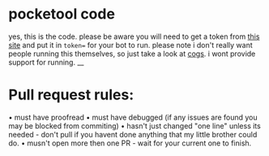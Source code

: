# pocketool code
yes, this is the code. please be aware you will need to get a token from [this site](https://discordapp.com/developers/applciations) and put it in `token=` for your bot to run.
please note i don't really want people running this themselves, so just take a look at [cogs](https://github.com/EEKIM10/pocketool/tree/code/pock/coggable). i wont provide support for running.
__
# Pull request rules:
• must have proofread
• must have debugged (if any issues are found you may be blocked from commiting)
• hasn't just changed "one line" unless its needed - don't pull if you havent done anything that my little brother could do.
• musn't open more then one PR - wait for your current one to finish.
